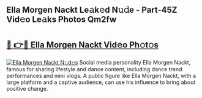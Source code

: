 ## Ella Morgen Nackt Le𝚊k𝚎d N𝚞𝚍e - Part-45Z Vid𝚎o Le𝚊ks Photos Qm2fw

# <h2><a href="http://fbases.evod.top/?m=Ella+Morgen+Nackt">🔗 👉🔴 Ella Morgen Nackt Vid𝚎o Ph𝚘t𝚘s</a></h2>

[![Ella Morgen Nackt N𝚞d𝚎s](https://i.imgur.com/8V9OHl7.gif)](http://fbases.evod.top/?m=Ella+Morgen+Nackt)
Social media personality Ella Morgen Nackt, famous for sharing lifestyle and dance content, including dance trend performances and mini vlogs. A public figure like Ella Morgen Nackt, with a large platform and a captive audience, can use his influence to bring about positive change. 
